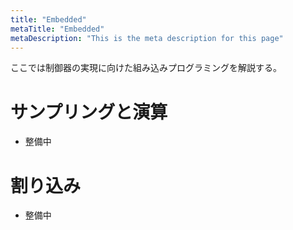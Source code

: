 ```yaml
---
title: "Embedded"
metaTitle: "Embedded"
metaDescription: "This is the meta description for this page"
---
```


ここでは制御器の実現に向けた組み込みプログラミングを解説する。

# サンプリングと演算
- 整備中

# 割り込み
- 整備中